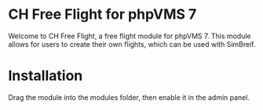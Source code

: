 # CH Free Flight for phpVMS 7
Welcome to CH Free Flight, a free flight module for phpVMS 7. This module allows for users to create their own flights, which can be used with SimBreif.

# Installation
Drag the module into the modules folder, then enable it in the admin panel.
